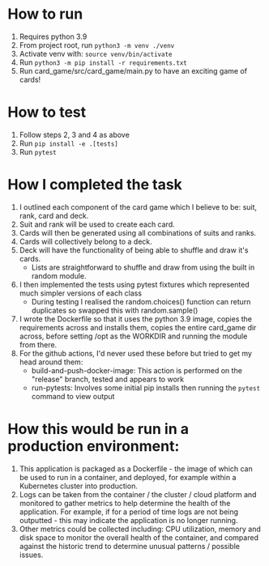 # How to run
1. Requires python 3.9
2. From project root, run `python3 -m venv ./venv`
3. Activate venv with: `source venv/bin/activate`
4. Run `python3 -m pip install -r requirements.txt`
5. Run card_game/src/card_game/main.py to have an exciting game of cards!

# How to test
1. Follow steps 2, 3 and 4 as above
2. Run `pip install -e .[tests]`
3. Run `pytest`

# How I completed the task
1. I outlined each component of the card game which I believe to be: suit, rank, card and deck.
2. Suit and rank will be used to create each card.
3. Cards will then be generated using all combinations of suits and ranks.
4. Cards will collectively belong to a deck.
5. Deck will have the functionality of being able to shuffle and draw it's cards.
   - Lists are straightforward to shuffle and draw from using the built in random module.
6. I then implemented the tests using pytest fixtures which represented much simpler versions of each class
   - During testing I realised the random.choices() function can return duplicates so swapped this with random.sample()
7. I wrote the Dockerfile so that it uses the python 3.9 image, copies the requirements across and installs them,
    copies the entire card_game dir across, before setting /opt as the WORKDIR and running the module from there.
8. For the github actions, I'd never used these before but tried to get my head around them:
    - build-and-push-docker-image: This action is performed on the "release" branch, tested and appears to work
    - run-pytests: Involves some initial pip installs then running the `pytest` command to view output

# How this would be run in a production environment:
1. This application is packaged as a Dockerfile - the image of which can be used to run in a container,
 and deployed, for example within a Kubernetes cluster into production.
2. Logs can be taken from the container / the cluster / cloud platform and monitored to gather 
    metrics to help determine the health of the application. For example, if for a period of time logs are not 
    being outputted - this may indicate the application is no longer running.
3. Other metrics could be collected including: CPU utilization, memory and disk space to monitor
    the overall health of the container, and compared against the historic trend to determine unusual patterns / possible issues.